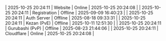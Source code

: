 | 2025-10-25 20:24:11 | Website | Online | 2025-10-25 20:24:08 |
| 2025-10-25 20:24:11 | Registration | Offline | 2025-09-09 16:40:23 |
| 2025-10-25 20:24:11 | Auth Server | Offline | 2025-08-18 09:33:31 |
| 2025-10-25 20:24:11 | Kezan (PvE) | Offline | 2025-10-11 12:51:30 |
| 2025-10-25 20:24:11 | Gurubashi (PvP) | Offline | 2025-08-23 21:44:06 |
| 2025-10-25 20:24:11 | Cloudflare | Online | 2025-10-25 20:24:08 |
